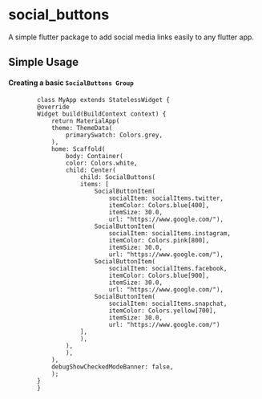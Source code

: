 # social_buttons

A simple flutter package to add social media links easily to any flutter app. 


## Simple Usage

#### Creating a basic `SocialButtons Group`

    
            class MyApp extends StatelessWidget {
            @override
            Widget build(BuildContext context) {
                return MaterialApp(
                theme: ThemeData(
                    primarySwatch: Colors.grey,
                ),
                home: Scaffold(
                    body: Container(
                    color: Colors.white,
                    child: Center(
                        child: SocialButtons(
                        items: [
                            SocialButtonItem(
                                socialItem: socialItems.twitter,
                                itemColor: Colors.blue[400],
                                itemSize: 30.0,
                                url: "https://www.google.com/"),
                            SocialButtonItem(
                                socialItem: socialItems.instagram,
                                itemColor: Colors.pink[800],
                                itemSize: 30.0,
                                url: "https://www.google.com/"),
                            SocialButtonItem(
                                socialItem: socialItems.facebook,
                                itemColor: Colors.blue[900],
                                itemSize: 30.0,
                                url: "https://www.google.com/"),
                            SocialButtonItem(
                                socialItem: socialItems.snapchat,
                                itemColor: Colors.yellow[700],
                                itemSize: 30.0,
                                url: "https://www.google.com/")
                        ],
                        ),
                    ),
                    ),
                ),
                debugShowCheckedModeBanner: false,
                );
            }
            }
